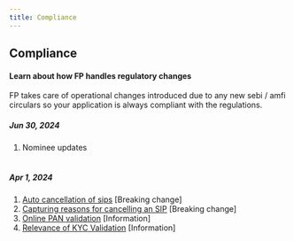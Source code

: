 ```yaml
---
title: Compliance
---
```


## Compliance
#### Learn about how FP handles regulatory changes

FP takes care of operational changes introduced due to any new sebi / amfi circulars so your application is always compliant with the regulations.

##### Jun 30, 2024
1. Nominee updates
<br /><br />

##### Apr 1, 2024
1. [Auto cancellation of sips](/compliance/changes/sip-auto-cancellation/) [Breaking change]
2. [Capturing reasons for cancelling an SIP](/compliance/changes/sip-cancellation-reasons/) [Breaking change]
3. [Online PAN validation](/compliance/changes/name-verification/) [Information]
4. [Relevance of KYC Validation](/compliance/changes/kyc-validation-relevance) [Information]
